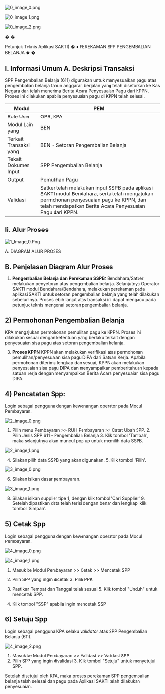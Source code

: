 

![0_image_0.png](0_image_0.png)

![0_image_1.png](0_image_1.png)

![0_image_2.png](0_image_2.png)

�
�

Petunjuk Teknis Aplikasi SAKTI)
�
♦ PEREKAMAN SPP
PENGEMBALIAN BELANJA
�
�

## I. Informasi Umum A. Deskripsi Transaksi

SPP Pengembalian Belanja (611) digunakan untuk menyesuaikan pagu atas pengembalian belanja tahun anggaran berjalan yang telah disetorkan ke Kas Negara dan telah menerima Berita Acara Penyesuaian Pagu dari KPPN. Proses ini dilakukan apabila penyesuaian pagu di KPPN telah selesai.

| Modul                  | PEM                                                                                                                                                                                                 |
|------------------------|-----------------------------------------------------------------------------------------------------------------------------------------------------------------------------------------------------|
| Role User              | OPR, KPA                                                                                                                                                                                            |
| Modul Lain yang        | BEN                                                                                                                                                                                                 |
| Terkait Transaksi yang | BEN - Setoran Pengembalian Belanja                                                                                                                                                                  |
| Tekait Dokumen Input   | SPP Pengembalian Belanja                                                                                                                                                                            |
| Output                 | Pemulihan Pagu                                                                                                                                                                                      |
| Validasi               | Satker telah melakukan input SSPB pada aplikasi SAKTI modul Bendahara, serta  telah mengajukan permohonan penyesuaian pagu ke KPPN, dan telah  mendapatkan Berita Acara Penyesuaian Pagu dari KPPN. |

## Ii. Alur Proses

![1_Image_0.Png](1_Image_0.Png)

A. DIAGRAM ALUR PROSES

## B. Penjelasan Diagram Alur Proses

1) **Pengembalian Belanja dan Perekaman SSPB:**
Bendahara/Satker melakukan penyetoran atas pengembalian belanja. Selanjutnya Operator SAKTI modul Bendahara/Bendahara, melakukan perekaman pada aplikasi SAKTI untuk setoran pengembalian belanja yang telah dilakukan sebelumnya. Proses lebih lanjut atas transaksi ini dapat mengacu pada petunjuk teknis mengenai setoran pengembalian belanja.

## 2) Permohonan Pengembalian Belanja

KPA mengajukan permohonan pemulihan pagu ke KPPN. Proses ini dilakukan sesuai dengan ketentuan yang berlaku terkait dengan penyesuaian sisa pagu atas setoran pengembalian belanja.

3) **Proses KPPN**
KPPN akan melakukan verifikasi atas permohonan pemulihan/penyesuaian sisa pagu DIPA 
dari Satuan Kerja. Apabila permohonan diterima lengkap dan sesuai, KPPN akan melakukan penyesuaian sisa pagu DIPA dan menyampaikan pemberitahuan kepada satuan kerja dengan menyampaikan Berita Acara penyesuaian sisa pagu DIPA.

## 4) Pencatatan Spp:

Login sebagai pengguna dengan kewenangan operator pada Modul Pembayaran.

![2_image_0.png](2_image_0.png)

1. Pilih menu Pembayaran >> RUH Pembayaran >> Catat Ubah SPP. 2. Pilih Jenis SPP 611 - Pengembalian Belanja 3. Klik tombol 'Tambah', maka selanjutnya akan muncul pop up untuk memilih data SSPB.

![2_image_1.png](2_image_1.png)

4. Silakan pilih data SSPB yang akan digunakan. 5. Klik tombol 'Pilih'.

![3_image_0.png](3_image_0.png)

6. Silakan isikan dasar pembayaran.

![3_image_1.png](3_image_1.png)

8. Silakan isikan supplier tipe 1, dengan klik tombol 'Cari Supplier' 9. Setelah dipastikan data telah terisi dengan benar dan lengkap, klik tombol 'Simpan'.

## 5) Cetak Spp

Login sebagai pengguna dengan kewenangan operator pada Modul Pembayaran.

![4_image_0.png](4_image_0.png)

![4_image_1.png](4_image_1.png)

1. Masuk ke Modul Pembayaran >> Cetak >> Mencetak SPP
2. Pilih SPP yang ingin dicetak 3. Pilih PPK
4. Pastikan Tempat dan Tanggal telah sesuai 5. Klik tombol "Unduh" untuk mencetak SPP.

6. Klik tombol "SSP" apabila ingin mencetak SSP

## 6) Setuju Spp

Login sebagai pengguna KPA selaku *validator* atas SPP Pengembalian Belanja (611).

![4_image_2.png](4_image_2.png)

1. Masuk ke Modul Pembayaran >> Validasi >> Validasi SPP
2. Pilih SPP yang ingin divalidasi 3. Klik tombol "Setuju" untuk menyetujui SPP.

Setelah disetujui oleh KPA, maka proses perekaman SPP pengembalian belanja telah selesai dan pagu pada Aplikasi SAKTI telah dilakukan penyesuaian.